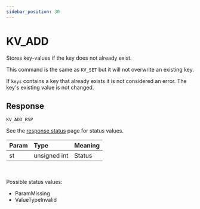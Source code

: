 ```yaml
---
sidebar_position: 30
---
```


# KV_ADD
Stores key-values if the key does not already exist.

This command is the same as `KV_SET` but it will not overwrite an existing key.

If `keys` contains a key that already exists it is not considered an error. The key's existing value is not changed.

## Response

`KV_ADD_RSP`

See the [response status](./../Statuses) page for status values.


|Param|Type|Meaning|
|:---|:---|:---|
|st|unsigned int|Status|

<br/>


Possible status values:

- ParamMissing
- ValueTypeInvalid
